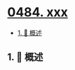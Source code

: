 # [0484. xxx](https://github.com/Tdahuyou/TNotes.leetcode/tree/main/notes/0484.%20xxx)

<!-- region:toc -->

- [1. 📝 概述](#1--概述)

<!-- endregion:toc -->

## 1. 📝 概述
